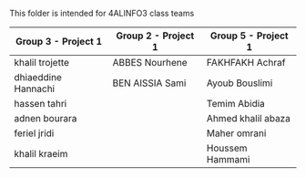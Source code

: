 This folder is intended for 4ALINFO3 class teams

| Group 3 - Project 1      | Group 2 - Project 1      | Group 5 - Project 1      |
|--------------------------|--------------------------|--------------------------|
| khalil trojette          | ABBES Nourhene           | FAKHFAKH Achraf          |
| dhiaeddine Hannachi      | BEN AISSIA Sami          | Ayoub Bouslimi           |
| hassen tahri             |                          | Temim Abidia             |
| adnen bourara            |                          | Ahmed khalil abaza       |
| feriel jridi             |                          | Maher omrani             |
| khalil kraeim            |                          | Houssem Hammami          |


